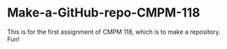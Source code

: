 # Make-a-GitHub-repo-CMPM-118
This is for the first assignment of CMPM 118, which is to make a repository. Fun!
